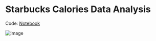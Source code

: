 # Starbucks Calories Data Analysis
Code: [Notebook](starbucks_data_analysis.ipynb)

![image](chart_marks_png)
